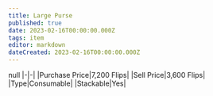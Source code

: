 ```yaml
---
title: Large Purse
published: true
date: 2023-02-16T00:00:00.000Z
tags: item
editor: markdown
dateCreated: 2023-02-16T00:00:00.000Z
---
```


null
|-|-|
|Purchase Price|7,200 Flips|
|Sell Price|3,600 Flips|
|Type|Consumable|
|Stackable|Yes|


